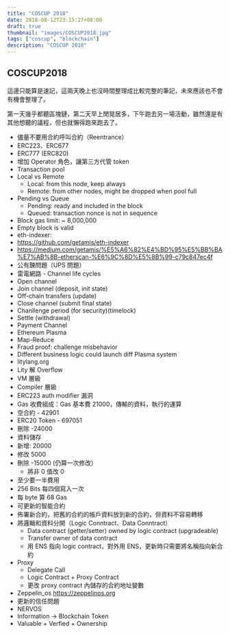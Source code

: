 ```yaml
---
title: "COSCUP 2018"
date: 2018-08-12T23:15:27+08:00
draft: true
thumbnail: "images/COSCUP2018.jpg"
tags: ["coscup", "blockchain"]
description: "COSCUP 2018"
---
```


## COSCUP2018

這邊只能算是速記，這兩天晚上也沒時間整理成比較完整的筆記，未來應該也不會有機會整理了。

第一天幾乎都聽區塊鏈，第二天早上閒晃居多，下午跑去另一場活動，雖然還是有其他想聽的議程，但也就懶得跑來跑去了。

* 儘量不要用合約呼叫合約（Reentrance）
* ERC223、ERC677
* ERC777 (ERC820)
 * 增加 Operator 角色，讓第三方代管 token
* Transaction pool
 * Local vs Remote
     * Local: from this node, keep always
     * Remote: from other nodes, might be dropped when pool full
 * Pending vs Queue
     * Pending: ready and included in the block
     * Queued: transaction nonce is not in sequence
* Block gas limit: ~ 8,000,000
* Empty block is valid
* eth-indexer: 
 * https://github.com/getamis/eth-indexer
 * https://medium.com/getamis/%E5%A6%82%E4%BD%95%E5%BB%BA%E7%AB%8B-etherscan-%E6%9C%8D%E5%8B%99-c79c847ec4f
* 公有鍊問題（UPS 問題）
* 雷電網路 - Channel life cycles
 * Open channel
 * Join channel (deposit, init state)
 * Off-chain transfers (update)
 * Close channel (submit final state)
 * Chanllenge period (for security)(timelock)
 * Settle (withdrawal)
* Payment Channel
* Ethereum Plasma
 * Map-Reduce
 * Fraud proof: challenge misbehavior
 * Different business logic could launch diff Plasma system
* litylang.org
* Lity 解 Overflow
 * VM 層級
 * Compiler 層級
* ERC223 auth modifier 漏洞
* Gas 收費組成：Gas 基本費 21000，傳輸的資料，執行的運算
 * 空合約 - 42901
 * ERC20 Token - 697051
 * 刪除 -24000
* 資料儲存
 * 新增: 20000
 * 修改 5000
 * 刪除 -15000 (仍算一次修改）
     * 將非 0 值改 0
 * 至少要一半費用
 * 256 Bits 每四個寫入一次
* 每 byte 算 68 Gas
* 可更新的智能合約
 * 佈署新合約，把舊的合約的帳戶資料放到新的合約，但資料不容易轉移
 * 將邏輯和資料分開（Logic Conntract、Data Conntract）
     * Data contract (getter/setter) owned by logic contract (upgradeable)
     * Transfer owner of data contract
     * 用 ENS 指向 logic contract，對外用 ENS，更新時只需要將名稱指向新合約
 * Proxy
     * Delegate Call
     * Logic Contract + Proxy Contract
     * 更改 proxy contract 內儲存的合約地址變數
 * Zeppelin_os https://zeppelinos.org
 * 更新的信任問題
* NERVOS
* Information -> Blockchain Token
 * Valuable + Verfied + Ownership

